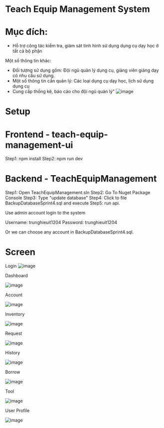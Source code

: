 # Teach Equip Management System

# Mục đích:
- Hỗ trợ công tác kiểm tra, giám sát tình hình sử dụng dụng cụ dạy học ở tất cả bộ phận

Một số thông tin khác:
- Đối tượng sử dụng gồm: Đội ngũ quản lý dụng cụ, giảng viên giảng dạy có nhu cầu sử dụng.
- Một số thông tin cần quản lý: Các loại dụng cụ dạy học, lịch sử dụng dụng cụ
- Cung cấp thống kê, báo cáo cho đội ngũ quản lý"
![image](https://github.com/518H0090/teach-equip-management-system/assets/73675587/335990d4-3b1e-4cb9-9bb3-6921e5b4461e)

# Setup

# Frontend - teach-equip-management-ui

Step1: npm install
Step2: npm run dev

# Backend - TeachEquipManagement

Step1: Open TeachEquipManagement.sln
Step2: Go To Nuget Package Console 
Step3: Type "update database"
Step4: Click to file BackupDatabaseSprint4.sql and execute
Step5: run api.

Use admin account login to the system 

Username: trunghieuit1204 
Password: trunghieuit1204

Or we can choose any account in BackupDatabaseSprint4.sql.

# Screen

Login
![image](https://github.com/user-attachments/assets/90bda07f-fa3b-421f-be3d-e2864d9963a5)

Dashboard

![image](https://github.com/user-attachments/assets/48c33e79-cbc9-431a-8a8f-54da14a00e4a)

Account

![image](https://github.com/user-attachments/assets/6bbc0c59-696a-49ce-bc93-c2fa41f24b8f)

Inventory

![image](https://github.com/user-attachments/assets/3d240884-1651-4b05-abaf-e671e4b68776)

Request

![image](https://github.com/user-attachments/assets/d614f373-e914-4774-9ebc-19ad4dad866c)

History

![image](https://github.com/user-attachments/assets/6bbae807-2b17-4c34-abe4-3ff8eb26af1d)

Borrow

![image](https://github.com/user-attachments/assets/54e16d07-b065-4c55-ae72-7ffa867519e7)

Tool

![image](https://github.com/user-attachments/assets/9dc198c2-f5ca-4769-bd6a-605ba5f693ca)

User Profile

![image](https://github.com/user-attachments/assets/28c0a2ba-a6d4-4958-a41f-1bb63356feff)
